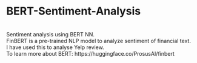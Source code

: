 # BERT-Sentiment-Analysis
<br>
Sentiment analysis using BERT NN.
<br>
FinBERT is a pre-trained NLP model to analyze sentiment of financial text.
<br>
I have used this to analyse Yelp review.
<br>
To learn more about BERT: https://huggingface.co/ProsusAI/finbert
